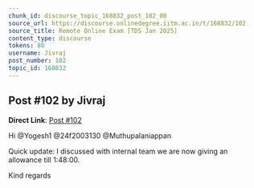 ```yaml
---
chunk_id: discourse_topic_168832_post_102_00
source_url: https://discourse.onlinedegree.iitm.ac.in/t/168832/102
source_title: Remote Online Exam [TDS Jan 2025]
content_type: discourse
tokens: 80
username: Jivraj
post_number: 102
topic_id: 168832
---
```


## Post #102 by Jivraj

**Direct Link**: [Post #102](https://discourse.onlinedegree.iitm.ac.in/t/168832/102)

Hi @Yogesh1 @24f2003130 @Muthupalaniappan

Quick update: I discussed with internal team we are now giving an allowance till 1:48:00.

Kind regards
